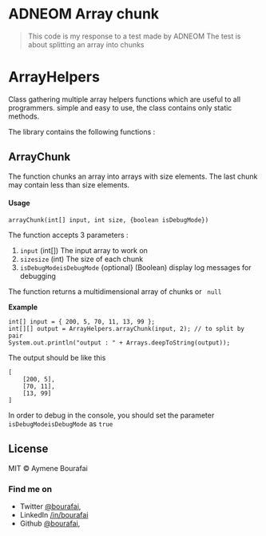 # ADNEOM Array chunk
> This code is my response to a test made by ADNEOM
> The test is about splitting an array into chunks

# ArrayHelpers
Class gathering multiple array helpers functions which are useful to all programmers.
simple and easy to use, the class contains only static methods.

The library contains the following functions : 

## ArrayChunk
The function chunks an array into arrays with size elements. The last chunk may contain less than size elements. 

#### Usage
```
arrayChunk(int[] input, int size, {boolean isDebugMode})
```

The function accepts 3 parameters : 

1. `input` (int[]) The input array to work on 
2. `sizesize` (int) The size of each chunk 
3. `isDebugModeisDebugMode` {optional} (Boolean) display log messages for debugging

The function returns a multidimensional array of chunks or ` null`

__Example__

```
int[] input = { 200, 5, 70, 11, 13, 99 }; 
int[][] output = ArrayHelpers.arrayChunk(input, 2); // to split by pair
System.out.println("output : " + Arrays.deepToString(output));

```

The output should be like this

```
[
	[200, 5],
	[70, 11],
	[13, 99]
]
```


In order to debug in the console, you should set the parameter `isDebugModeisDebugMode` as `true` 


## License
MIT © Aymene Bourafai

### Find me on
- Twitter [@bourafai](https://twitter.com/bourafai),
- LinkedIn [/in/bourafai](https://www.linkedin.com/in/bourafai/)
- Github [@bourafai](https://github.com/bourafai),
